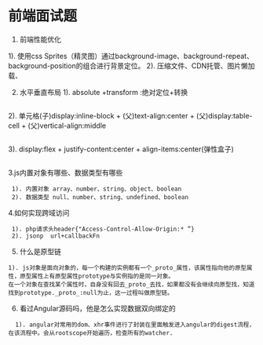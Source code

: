 # 前端面试题



1. 前端性能优化

  1). 使用css Sprites（精灵图）通过background-image、background-repeat、background-position的组合进行背景定位。
  2). 压缩文件、CDN托管、图片懒加载、
  


2. 水平垂直布局
  1). absolute +transform :绝对定位+转换
  ```
  
  ```
  2). 单元格(子)display:inline-block + (父)text-align:center + (父)display:table-cell + (父)vertical-align:middle
  ```
  
  ```
  3). display:flex + justify-content:center + align-items:center(弹性盒子)
  ```
  
  ```
  
 3.js内置对象有哪些、数据类型有哪些
 ```
  1). 内置对象 array、number、string、object、boolean
  2). 数据类型 null、number、string、undefined、boolean
 ```

4.如何实现跨域访问
```
 1). php请求头header{"Access-Control-Allow-Origin:* ”}
 2). jsonp  url+callbackFn
 ```

5. 什么是原型链
  ```
  1). js对象是面向对象的，每一个构建的实例都有一个_proto_属性，该属性指向他的原型属性，原型属性上有原型属性prototype与实例指的是同一对象。
  在一个对象在查找某个属性时，自身没有回去_proto_去找，如果都没有会继续向原型找，知道找到prototype._proto_:null为止，这一过程叫做原型链。
  ```
6. 看过Angular源码吗，他是怎么实现数据双向绑定的
```
  1). angular对常用的dom、xhr事件进行了封装在里面触发进入angular的digest流程，在该流程中。会从rootscope开始遍历，检查所有的watcher.
```
